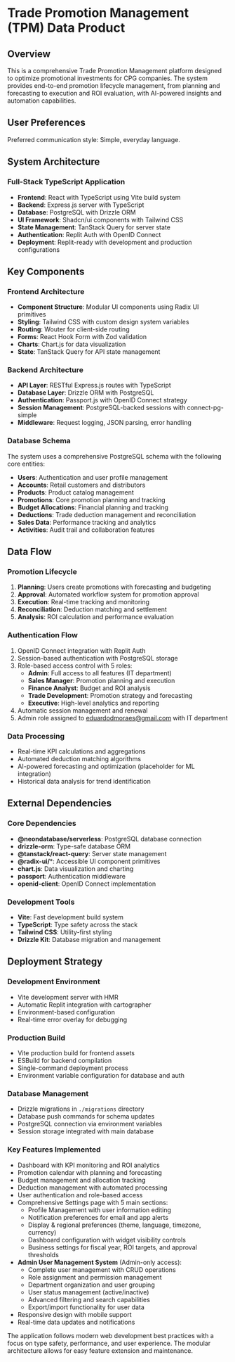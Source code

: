 # Trade Promotion Management (TPM) Data Product

## Overview

This is a comprehensive Trade Promotion Management platform designed to optimize promotional investments for CPG companies. The system provides end-to-end promotion lifecycle management, from planning and forecasting to execution and ROI evaluation, with AI-powered insights and automation capabilities.

## User Preferences

Preferred communication style: Simple, everyday language.

## System Architecture

### Full-Stack TypeScript Application
- **Frontend**: React with TypeScript using Vite build system
- **Backend**: Express.js server with TypeScript
- **Database**: PostgreSQL with Drizzle ORM
- **UI Framework**: Shadcn/ui components with Tailwind CSS
- **State Management**: TanStack Query for server state
- **Authentication**: Replit Auth with OpenID Connect
- **Deployment**: Replit-ready with development and production configurations

## Key Components

### Frontend Architecture
- **Component Structure**: Modular UI components using Radix UI primitives
- **Styling**: Tailwind CSS with custom design system variables
- **Routing**: Wouter for client-side routing
- **Forms**: React Hook Form with Zod validation
- **Charts**: Chart.js for data visualization
- **State**: TanStack Query for API state management

### Backend Architecture
- **API Layer**: RESTful Express.js routes with TypeScript
- **Database Layer**: Drizzle ORM with PostgreSQL
- **Authentication**: Passport.js with OpenID Connect strategy
- **Session Management**: PostgreSQL-backed sessions with connect-pg-simple
- **Middleware**: Request logging, JSON parsing, error handling

### Database Schema
The system uses a comprehensive PostgreSQL schema with the following core entities:
- **Users**: Authentication and user profile management
- **Accounts**: Retail customers and distributors
- **Products**: Product catalog management
- **Promotions**: Core promotion planning and tracking
- **Budget Allocations**: Financial planning and tracking
- **Deductions**: Trade deduction management and reconciliation
- **Sales Data**: Performance tracking and analytics
- **Activities**: Audit trail and collaboration features

## Data Flow

### Promotion Lifecycle
1. **Planning**: Users create promotions with forecasting and budgeting
2. **Approval**: Automated workflow system for promotion approval
3. **Execution**: Real-time tracking and monitoring
4. **Reconciliation**: Deduction matching and settlement
5. **Analysis**: ROI calculation and performance evaluation

### Authentication Flow
1. OpenID Connect integration with Replit Auth
2. Session-based authentication with PostgreSQL storage
3. Role-based access control with 5 roles:
   - **Admin**: Full access to all features (IT department)
   - **Sales Manager**: Promotion planning and execution
   - **Finance Analyst**: Budget and ROI analysis
   - **Trade Development**: Promotion strategy and forecasting
   - **Executive**: High-level analytics and reporting
4. Automatic session management and renewal
5. Admin role assigned to eduardodmoraes@gmail.com with IT department

### Data Processing
- Real-time KPI calculations and aggregations
- Automated deduction matching algorithms
- AI-powered forecasting and optimization (placeholder for ML integration)
- Historical data analysis for trend identification

## External Dependencies

### Core Dependencies
- **@neondatabase/serverless**: PostgreSQL database connection
- **drizzle-orm**: Type-safe database ORM
- **@tanstack/react-query**: Server state management
- **@radix-ui/***: Accessible UI component primitives
- **chart.js**: Data visualization and charting
- **passport**: Authentication middleware
- **openid-client**: OpenID Connect implementation

### Development Tools
- **Vite**: Fast development build system
- **TypeScript**: Type safety across the stack
- **Tailwind CSS**: Utility-first styling
- **Drizzle Kit**: Database migration and management

## Deployment Strategy

### Development Environment
- Vite development server with HMR
- Automatic Replit integration with cartographer
- Environment-based configuration
- Real-time error overlay for debugging

### Production Build
- Vite production build for frontend assets
- ESBuild for backend compilation
- Single-command deployment process
- Environment variable configuration for database and auth

### Database Management
- Drizzle migrations in `./migrations` directory
- Database push commands for schema updates
- PostgreSQL connection via environment variables
- Session storage integrated with main database

### Key Features Implemented
- Dashboard with KPI monitoring and ROI analytics
- Promotion calendar with planning and forecasting
- Budget management and allocation tracking
- Deduction management with automated processing
- User authentication and role-based access
- Comprehensive Settings page with 5 main sections:
  - Profile Management with user information editing
  - Notification preferences for email and app alerts
  - Display & regional preferences (theme, language, timezone, currency)
  - Dashboard configuration with widget visibility controls
  - Business settings for fiscal year, ROI targets, and approval thresholds
- **Admin User Management System** (Admin-only access):
  - Complete user management with CRUD operations
  - Role assignment and permission management
  - Department organization and user grouping
  - User status management (active/inactive)
  - Advanced filtering and search capabilities
  - Export/import functionality for user data
- Responsive design with mobile support
- Real-time data updates and notifications

The application follows modern web development best practices with a focus on type safety, performance, and user experience. The modular architecture allows for easy feature extension and maintenance.